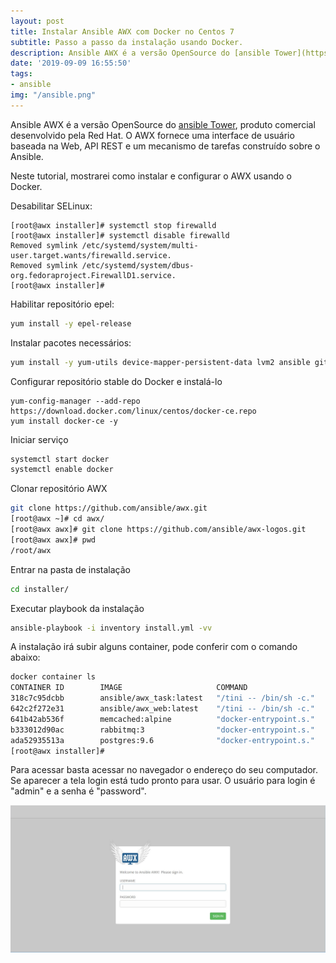 ```yaml
---
layout: post
title: Instalar Ansible AWX com Docker no Centos 7
subtitle: Passo a passo da instalação usando Docker.
description: Ansible AWX é a versão OpenSource do [ansible Tower](https://www.ansible.com/products/tower), produto  comercial desenvolvido pela Red Hat. O AWX fornece uma interface de usuário baseada na Web, API REST e um mecanismo de tarefas construído sobre o Ansible. Neste tutorial, mostrarei como instalar e configurar o AWX usando o Docker.
date: '2019-09-09 16:55:50'
tags:
- ansible
img: "/ansible.png"
---
```


Ansible AWX é a versão OpenSource do [ansible Tower](https://www.ansible.com/products/tower), produto  comercial desenvolvido pela Red Hat. O AWX fornece uma interface de usuário baseada na Web, API REST e um mecanismo de tarefas construído sobre o Ansible.

Neste tutorial, mostrarei como instalar e configurar o AWX usando o Docker.

Desabilitar SELinux:

```shell
[root@awx installer]# systemctl stop firewalld
[root@awx installer]# systemctl disable firewalld
Removed symlink /etc/systemd/system/multi-user.target.wants/firewalld.service.
Removed symlink /etc/systemd/system/dbus-org.fedoraproject.FirewallD1.service.
[root@awx installer]#
```

Habilitar repositório epel:

```bash
yum install -y epel-release
```

Instalar pacotes necessários:

```bash
yum install -y yum-utils device-mapper-persistent-data lvm2 ansible git python-devel python-pip python-docker-py vim-enhanced
```

Configurar repositório stable do Docker e instalá-lo

```shell
yum-config-manager --add-repo https://download.docker.com/linux/centos/docker-ce.repo
yum install docker-ce -y
```

Iniciar serviço

```bash
systemctl start docker
systemctl enable docker
```

Clonar repositório AWX

```bash
git clone https://github.com/ansible/awx.git
[root@awx ~]# cd awx/
[root@awx awx]# git clone https://github.com/ansible/awx-logos.git
[root@awx awx]# pwd
/root/awx
```

Entrar na pasta de instalação

```bash
cd installer/
```

Executar playbook da instalação

```bash
ansible-playbook -i inventory install.yml -vv
```

A instalação irá subir alguns container, pode conferir com o comando abaixo:

```bash
docker container ls
CONTAINER ID        IMAGE                     COMMAND                  CREATED             STATUS              PORTS                                NAMES
318c7c95dcbb        ansible/awx_task:latest   "/tini -- /bin/sh -c."   12 minutes ago      Up 12 minutes       8052/tcp                             awx_task
642c2f272e31        ansible/awx_web:latest    "/tini -- /bin/sh -c."   12 minutes ago      Up 12 minutes       0.0.0.0:80->8052/tcp                 awx_web
641b42ab536f        memcached:alpine          "docker-entrypoint.s."   18 minutes ago      Up 18 minutes       11211/tcp                            memcached
b333012d90ac        rabbitmq:3                "docker-entrypoint.s."   19 minutes ago      Up 19 minutes       4369/tcp, 5671-5672/tcp, 25672/tcp   rabbitmq
ada52935513a        postgres:9.6              "docker-entrypoint.s."   19 minutes ago      Up 19 minutes       5432/tcp                             postgres
[root@awx installer]#
```

Para acessar basta acessar no navegador o endereço do seu computador. Se aparecer a tela login está tudo pronto para usar.
O usuário para login é "admin" e a senha é "password".

![Login AWX](/assets/img/awx.jpg)
